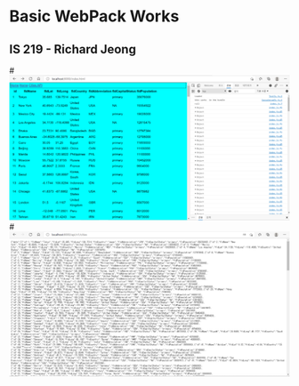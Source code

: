 # Basic WebPack Works
## IS 219 - Richard Jeong
#![webDB request output](screenshots/webstormDB.PNG)
#![api request output](screenshots/apiCities.PNG)